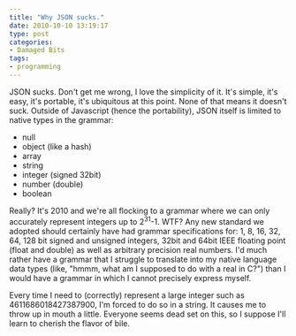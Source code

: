 ```yaml
---
title: "Why JSON sucks."
date: 2010-10-10 13:19:17
type: post
categories:
- Damaged Bits
tags:
- programming
---
```


<p>JSON sucks.  Don't get me wrong, I love the simplicity of it.  It's simple, it's easy, it's portable, it's ubiquitous at this point. None of that means it doesn't suck.  Outside of Javascript (hence the portability), JSON itself is limited to native types in the grammar:</p>  <ul>   <li>null</li>   <li>object (like a hash)</li>   <li>array</li>   <li>string</li>   <li>integer (signed 32bit)</li>   <li>number (double)</li>   <li>boolean</li> </ul>  <p>Really? It's 2010 and we're all flocking to a grammar where we can only accurately represent integers up to 2<sup>31</sup>-1. WTF?  Any new standard we adopted should certainly have had grammar specifications for: 1, 8, 16, 32, 64, 128 bit signed and unsigned integers, 32bit and 64bit IEEE floating point (float and double) as well as arbitrary precision real numbers.  I'd much rather have a grammar that I struggle to translate into my native language data types (like, "hmmm, what am I supposed to do with a real in C?") than I would have a grammar in which I cannot precisely express myself.</p>  <p>Every time I need to (correctly) represent a large integer such as 4611686018427387900, I'm forced to do so in a string.  It causes me to throw up in mouth a little. Everyone seems dead set on this, so I suppose I'll learn to cherish the flavor of bile.</p>

